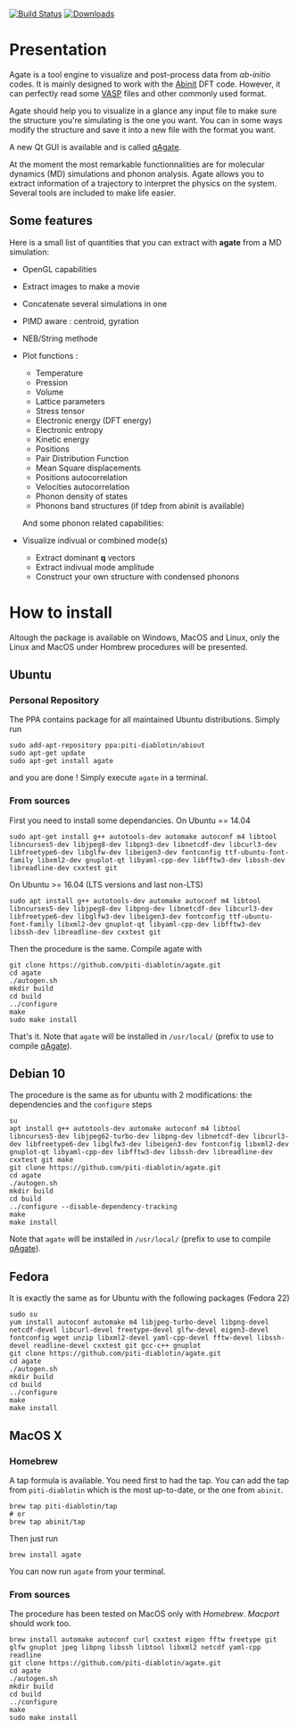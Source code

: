 [![Build Status](https://travis-ci.com/piti-diablotin/agate.svg?branch=master)](https://travis-ci.com/piti-diablotin/agate)
[![Downloads](https://img.shields.io/github/downloads/piti-diablotin/agate/latest/total.svg)](https://github.com/piti-diablotin/agate/releases/latest)
# Presentation
Agate is a tool engine to visualize and post-process data from *ab-initio* codes.
It is mainly designed to work with the [Abinit](www.abinit.org "Abinit website") DFT code. However, it can perfectly read some [VASP](www.vasp.at "VASP website") files and other commonly used format. 

Agate should help you to visualize in a glance any input file to make sure the structure you're simulating is the one you want.
You can in some ways modify the structure and save it into a new file with the format you want.

A new Qt GUI is available and is called [qAgate](https://github.com/piti-diablotin/qAgate).

At the moment the most remarkable functionnalities are for molecular dynamics (MD) simulations and phonon analysis. Agate allows you to extract information of a trajectory to interpret the physics on the system. Several tools are included to make life easier.

## Some features
Here is a small list of quantities that you can extract with **agate** from a MD simulation:
- OpenGL capabilities
- Extract images to make a movie
- Concatenate several simulations in one 
- PIMD aware : centroid, gyration
- NEB/String methode
- Plot functions :
  * Temperature
  * Pression
  * Volume
  * Lattice parameters
  * Stress tensor
  * Electronic energy (DFT energy)
  * Electronic entropy
  * Kinetic energy
  * Positions
  * Pair Distribution Function
  * Mean Square displacements
  * Positions autocorrelation
  * Velocities autocorrelation
  * Phonon density of states
  * Phonons band structures (if tdep from abinit is available)

  And some phonon related capabilities:
- Visualize indivual or combined mode(s)
  - Extract dominant **q** vectors
  - Extract indivual mode amplitude
  - Construct your own structure with condensed phonons  

# How to install
  Altough the package is available on Windows, MacOS and Linux, only the Linux and MacOS under Hombrew procedures will be presented.

## Ubuntu 

### Personal Repository
  The PPA contains package for all maintained Ubuntu distributions.
  Simply run 
  ```
  sudo add-apt-repository ppa:piti-diablotin/abiout
  sudo apt-get update
  sudo apt-get install agate
  ```
  and you are done !
  Simply execute `agate` in a terminal.

### From sources
  First you need to install some dependancies.
  On Ubuntu == 14.04
  ```
  sudo apt-get install g++ autotools-dev automake autoconf m4 libtool libncurses5-dev libjpeg8-dev libpng3-dev libnetcdf-dev libcurl3-dev libfreetype6-dev libglfw-dev libeigen3-dev fontconfig ttf-ubuntu-font-family libxml2-dev gnuplot-qt libyaml-cpp-dev libfftw3-dev libssh-dev libreadline-dev cxxtest git
  ```
On Ubuntu >= 16.04 (LTS versions and last non-LTS)
  ```
  sudo apt install g++ autotools-dev automake autoconf m4 libtool libncurses5-dev libjpeg8-dev libpng-dev libnetcdf-dev libcurl3-dev libfreetype6-dev libglfw3-dev libeigen3-dev fontconfig ttf-ubuntu-font-family libxml2-dev gnuplot-qt libyaml-cpp-dev libfftw3-dev libssh-dev libreadline-dev cxxtest git
  ```
  Then the procedure is the same.
  Compile agate with
  ```
  git clone https://github.com/piti-diablotin/agate.git
  cd agate 
  ./autogen.sh
  mkdir build
  cd build
  ../configure 
  make
  sudo make install
  ```
  That's it.
  Note that `agate` will be installed in `/usr/local/` (prefix to use to compile [qAgate](https://github.com/piti-diablotin/qAgate)).  

## Debian 10
  The procedure is the same as for ubuntu with 2 modifications: the dependencies and the `configure` steps
  ```
  su
  apt install g++ autotools-dev automake autoconf m4 libtool libncurses5-dev libjpeg62-turbo-dev libpng-dev libnetcdf-dev libcurl3-dev libfreetype6-dev libglfw3-dev libeigen3-dev fontconfig libxml2-dev gnuplot-qt libyaml-cpp-dev libfftw3-dev libssh-dev libreadline-dev cxxtest git make
  git clone https://github.com/piti-diablotin/agate.git
  cd agate
  ./autogen.sh
  mkdir build
  cd build
  ../configure --disable-dependency-tracking
  make
  make install
  ```
  Note that `agate` will be installed in `/usr/local/` (prefix to use to compile [qAgate](https://github.com/piti-diablotin/qAgate)).


## Fedora
  It is exactly the same as for Ubuntu with the following packages (Fedora 22)
  ```
  sudo su
  yum install autoconf automake m4 libjpeg-turbo-devel libpng-devel netcdf-devel libcurl-devel freetype-devel glfw-devel eigen3-devel fontconfig wget unzip libxml2-devel yaml-cpp-devel fftw-devel libssh-devel readline-devel cxxtest git gcc-c++ gnuplot
  git clone https://github.com/piti-diablotin/agate.git
  cd agate 
  ./autogen.sh
  mkdir build
  cd build
  ../configure
  make
  make install
  ```
## MacOS X

### Homebrew
  A tap formula is available. You need first to had the tap.
  You can add the tap from `piti-diablotin` which is the most up-to-date, or the one from `abinit`.
  ```
  brew tap piti-diablotin/tap
  # or
  brew tap abinit/tap
  ```
  Then just run
  ``` 
  brew install agate
  ```
  You can now run `agate` from your terminal.

### From sources
  The procedure has been tested on MacOS only with *Homebrew*. *Macport* should work too.
  ```
  brew install automake autoconf curl cxxtest eigen fftw freetype git glfw gnuplot jpeg libpng libssh libtool libxml2 netcdf yaml-cpp readline
  git clone https://github.com/piti-diablotin/agate.git
  cd agate 
  ./autogen.sh
  mkdir build
  cd build
  ../configure
  make
  sudo make install
  ```

